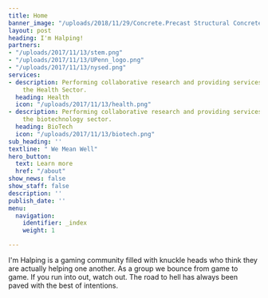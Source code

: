 ```yaml
---
title: Home
banner_image: "/uploads/2018/11/29/Concrete.Precast Structural Concrete.Smooth.png"
layout: post
heading: I'm Halping!
partners:
- "/uploads/2017/11/13/stem.png"
- "/uploads/2017/11/13/UPenn_logo.png"
- "/uploads/2017/11/13/nysed.png"
services:
- description: Performing collaborative research and providing services to support
    the Health Sector.
  heading: Health
  icon: "/uploads/2017/11/13/health.png"
- description: Performing collaborative research and providing services to support
    the biotechnology sector.
  heading: BioTech
  icon: "/uploads/2017/11/13/biotech.png"
sub_heading: ''
textline: " We Mean Well"
hero_button:
  text: Learn more
  href: "/about"
show_news: false
show_staff: false
description: ''
publish_date: ''
menu:
  navigation:
    identifier: _index
    weight: 1

---
```

I'm Halping is a gaming community filled with knuckle heads who think they are actually helping one another. As a group we bounce from game to game. If you run into out, watch out. The road to hell has always been paved with the best of intentions.